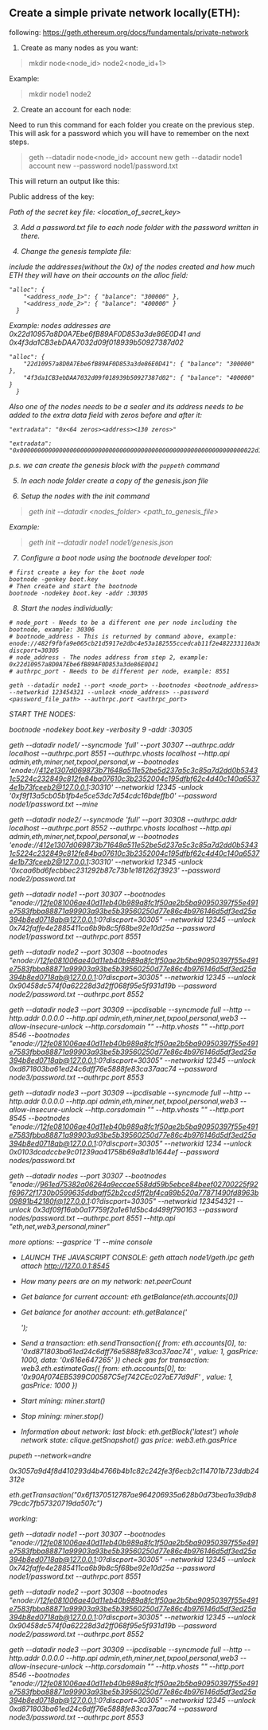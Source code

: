 ## Create a simple private network locally(ETH):

following: https://geth.ethereum.org/docs/fundamentals/private-network

1. Create as many nodes as you want:

  > mkdir node<node_id> node2<node_id+1>

  Example:

  > mkdir node1 node2

2. Create an account for each node:

  Need to run this command for each folder you create on the previous step. This will ask for a password which you will have to remember on the next steps.

  > geth --datadir node<node_id> account new
  > geth --datadir node1 account new --password node1/password.txt

  This will return an output like this:

  Public address of the key:   <address>
  Path of the secret key file: <location_of_secret_key>

3. Add a password.txt file to each node folder with the password written in there.

4. Change the genesis template file:

  include the addresses(without the 0x) of the nodes created and how much ETH they will have on their accounts on the alloc field:

  ```
  "alloc": {
      "<address_node_1>": { "balance": "300000" },
      "<address_node_2>": { "balance": "400000" }
    }
  ```
  Example:
    nodes addresses are 0x22d10957a8D0A7Ebe6fB89AF0D853a3de86E0D41 and 0x4f3da1CB3ebDAA7032d09f018939b50927387d02

  ```
  "alloc": {
      "22d10957a8D0A7Ebe6fB89AF0D853a3de86E0D41": { "balance": "300000" },
      "4f3da1CB3ebDAA7032d09f018939b50927387d02": { "balance": "400000" }
    }
  ```

  Also one of the nodes needs to be a sealer and its address needs to be added to the extra data field with zeros before and after it:

  ```
  "extradata": "0x<64 zeros><address><130 zeros>"
  ```

  ```
  "extradata": "0x000000000000000000000000000000000000000000000000000000000000000022d10957a8D0A7Ebe6fB89AF0D853a3de86E0D410000000000000000000000000000000000000000000000000000000000000000000000000000000000000000000000000000000000000000000000000000000000"
  ```

  p.s. we can create the genesis block with the `puppeth` command

5. In each node folder create a copy of the genesis.json file

6. Setup the nodes with the init command

  > geth init --datadir <nodes_folder> <path_to_genesis_file>

  Example:

  > geth init --datadir node1 node1/genesis.json

7. Configure a boot node using the bootnode developer tool:

  ```
  # first create a key for the boot node
  bootnode -genkey boot.key
  # Then create and start the bootnode
  bootnode -nodekey boot.key -addr :30305
  ```

8. Start the nodes individually:

  ```
  # node_port - Needs to be a different one per node including the bootnode, example: 30306
  # bootnode_address - This is returned by command above, example: enode://482f9fbfa9e065cb21d5917e2dbc4e53a182555ccedcab11f2e482233110a3611ece3472911f3b9516488b5ee317592cf96254ca105f3db8ad8d85109e5527b3@127.0.0.1:0?discport=30305
  # node_address - The nodes address from step 2, example: 0x22d10957a8D0A7Ebe6fB89AF0D853a3de86E0D41
  # authrpc_port - Needs to be different per node, example: 8551

  geth --datadir node1 --port <node_port> --bootnodes <bootnode_address>  --networkid 123454321 --unlock <node_address> --password <password_file_path> --authrpc.port <authrpc_port>
  ```

START THE NODES:

bootnode -nodekey boot.key -verbosity 9 -addr :30305

geth --datadir node1/ --syncmode 'full' --port 30307 --authrpc.addr localhost --authrpc.port 8551 --authrpc.vhosts localhost --http.api admin,eth,miner,net,txpool,personal,w --bootnodes 'enode://412e1307d069873b71648a511e52be5d237a5c3c85a7d2dd0b53431c5224c232849c812fe84ba07610c3b2352004c195dfbf62c4d40c140a65374e1b73fceeb2@127.0.0.1:30310' --networkid 12345  -unlock '0xf9f13a5cb05b1fb4e5ce53dc7d54cdc16bdeffb0' --password node1/password.txt --mine

geth --datadir node2/ --syncmode 'full' --port 30308 --authrpc.addr localhost --authrpc.port 8552 --authrpc.vhosts localhost --http.api admin,eth,miner,net,txpool,personal,w --bootnodes 'enode://412e1307d069873b71648a511e52be5d237a5c3c85a7d2dd0b53431c5224c232849c812fe84ba07610c3b2352004c195dfbf62c4d40c140a65374e1b73fceeb2@127.0.0.1:30310' --networkid 12345 -unlock '0xcaa6bd6fecbbec231292b87c73b1e181262f3923' --password node2/password.txt

geth --datadir node1 --port 30307 --bootnodes "enode://12fe081006ae40d11eb40b989a8fc1f50ae2b5ba90950397f55e491e7583fbba88871a99903a93be5b39560250d77e86c4b976146d5df3ed25a394b8ed0718ab@127.0.0.1:0?discport=30305"  --networkid 12345 --unlock 0x742faffe4e2885411ca6b9b8c5f68be92e10d25a --password node1/password.txt --authrpc.port 8551

geth --datadir node2 --port 30308 --bootnodes "enode://12fe081006ae40d11eb40b989a8fc1f50ae2b5ba90950397f55e491e7583fbba88871a99903a93be5b39560250d77e86c4b976146d5df3ed25a394b8ed0718ab@127.0.0.1:0?discport=30305"  --networkid 12345 --unlock 0x90458dc574f0a62228d3d2ff068f95e5f931d19b --password node2/password.txt --authrpc.port 8552

geth --datadir node3 --port 30309 --ipcdisable --syncmode full --http --http.addr 0.0.0.0 --http.api admin,eth,miner,net,txpool,personal,web3 --allow-insecure-unlock --http.corsdomain "*" --http.vhosts "*" --http.port 8546 --bootnodes "enode://12fe081006ae40d11eb40b989a8fc1f50ae2b5ba90950397f55e491e7583fbba88871a99903a93be5b39560250d77e86c4b976146d5df3ed25a394b8ed0718ab@127.0.0.1:0?discport=30305"  --networkid 12345 --unlock 0xd871803ba61ed24c6dff76e5888fe83ca37aac74 --password node3/password.txt --authrpc.port 8553

geth --datadir node3 --port 30309 --ipcdisable --syncmode full --http --http.addr 0.0.0.0 --http.api admin,eth,miner,net,txpool,personal,web3 --allow-insecure-unlock --http.corsdomain "*" --http.vhosts "*" --http.port 8545 --bootnodes "enode://12fe081006ae40d11eb40b989a8fc1f50ae2b5ba90950397f55e491e7583fbba88871a99903a93be5b39560250d77e86c4b976146d5df3ed25a394b8ed0718ab@127.0.0.1:0?discport=30305"  --networkid 1234 --unlock 0x0103dcadccbe9c01239aa41758b69a8d1b1644ef --password nodes/password.txt

geth --datadir nodes --port 30307 --bootnodes "enode://961ed75382a06264a9eccae558dd59b5ebce84beef02700225f92f69672f1730b0599635ddbaff52b2ccd5ff2bf4ca89b520a77871490fd8963b09891b42180f@127.0.0.1:0?discport=30305" --networkid 123454321 --unlock 0x3df09f16ab0a17759f2a1e61d5bc4d499f790163 --password nodes/password.txt --authrpc.port 8551 --http.api "eth,net,web3,personal,miner"

more options:
 --gasprice '1' --mine console

- LAUNCH THE JAVASCRIPT CONSOLE:
geth attach node1/geth.ipc
geth attach http://127.0.0.1:8545

- How many peers are on my network:
net.peerCount

- Get balance for current account:
eth.getBalance(eth.accounts[0])
- Get balance for another account:
eth.getBalance('<address>');
- Send a transaction:
eth.sendTransaction({ from: eth.accounts[0], to: '0xd871803ba61ed24c6dff76e5888fe83ca37aac74' , value: 1, gasPrice: 1000, data: '0x616e647265' })
check gas for transaction: web3.eth.estimateGas({ from: eth.accounts[0], to: '0x90Af074EB5399C00587C5ef742CEc027aE77d9dF' , value: 1, gasPrice: 1000 })
- Start mining:
miner.start()
- Stop mining:
miner.stop()
- Information about network:
last block: eth.getBlock('latest')
whole network state: clique.getSnapshot()
gas price: web3.eth.gasPrice

pupeth --network=andre

0x3057a9d4f8d410293d4b4766b4b1c82c242fe3f6ecb2c114701b723ddb24312e

eth.getTransaction("0x6f1370512787ae964206935a628b0d73bea1a39db879cdc7fb57320719da507c")

working:

geth --datadir node1 --port 30307 --bootnodes "enode://12fe081006ae40d11eb40b989a8fc1f50ae2b5ba90950397f55e491e7583fbba88871a99903a93be5b39560250d77e86c4b976146d5df3ed25a394b8ed0718ab@127.0.0.1:0?discport=30305"  --networkid 12345 --unlock 0x742faffe4e2885411ca6b9b8c5f68be92e10d25a --password node1/password.txt --authrpc.port 8551

geth --datadir node2 --port 30308 --bootnodes "enode://12fe081006ae40d11eb40b989a8fc1f50ae2b5ba90950397f55e491e7583fbba88871a99903a93be5b39560250d77e86c4b976146d5df3ed25a394b8ed0718ab@127.0.0.1:0?discport=30305"  --networkid 12345 --unlock 0x90458dc574f0a62228d3d2ff068f95e5f931d19b --password node2/password.txt --authrpc.port 8552

geth --datadir node3 --port 30309 --ipcdisable --syncmode full --http --http.addr 0.0.0.0 --http.api admin,eth,miner,net,txpool,personal,web3 --allow-insecure-unlock --http.corsdomain "*" --http.vhosts "*" --http.port 8546 --bootnodes "enode://12fe081006ae40d11eb40b989a8fc1f50ae2b5ba90950397f55e491e7583fbba88871a99903a93be5b39560250d77e86c4b976146d5df3ed25a394b8ed0718ab@127.0.0.1:0?discport=30305"  --networkid 12345 --unlock 0xd871803ba61ed24c6dff76e5888fe83ca37aac74 --password node3/password.txt --authrpc.port 8553
